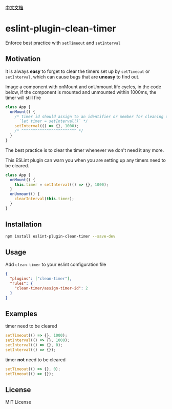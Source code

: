 [中文文档](https://github.com/littlee/eslint-plugin-clean-timer/blob/master/README.zh-cn.md)

# eslint-plugin-clean-timer

Enforce best practice with `setTimeout` and `setInterval`

## Motivation

It is always **easy** to forget to clear the timers set up by `setTimeout` or `setInterval`, which can cause bugs that are **uneasy** to find out.

Image a component with onMount and onUnmount life cycles, in the code below, if the component is mounted and unmounted within 1000ms, the timer will still fire

```js
class App {
  onMount() {
    /* timer id should assign to an identifier or member for cleaning up,
      `let timer = setInterval()` */
    setInterval(() => {}, 1000);
    /* ^^^^^^^^^^^^^^^^^^^^^^^^ */
  }
}
```

The best practice is to clear the timer whenever we don't need it any more.

This ESLint plugin can warn you when you are setting up any timers need to be cleared.

```js
class App {
  onMount() {
    this.timer = setInterval(() => {}, 1000);
  }
  onUnmount() {
    clearInterval(this.timer);
  }
}
```

## Installation

```bash
npm install eslint-plugin-clean-timer --save-dev
```

## Usage

Add `clean-timer` to your eslint configuration file

```json
{
  "plugins": ["clean-timer"],
  "rules": {
    "clean-timer/assign-timer-id": 2
  }
}
```

## Examples

timer need to be cleared

```js
setTimeout(() => {}, 1000);
setInterval(() => {}, 1000);
setInterval(() => {}, 0);
setInterval(() => {});
```

timer **not** need to be cleared

```js
setTimeout(() => {}, 0);
setTimeout(() => {});
```

## License

MIT License
